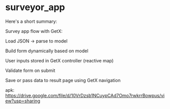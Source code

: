 # surveyor_app



Here's a short summary:

Survey app flow with GetX:

Load JSON → parse to model

Build form dynamically based on model

User inputs stored in GetX controller (reactive map)

Validate form on submit

Save or pass data to result page using GetX navigation


apk: https://drive.google.com/file/d/10VrDzsb1NCuypCAd7Omo7rwkrrBowpus/view?usp=sharing



